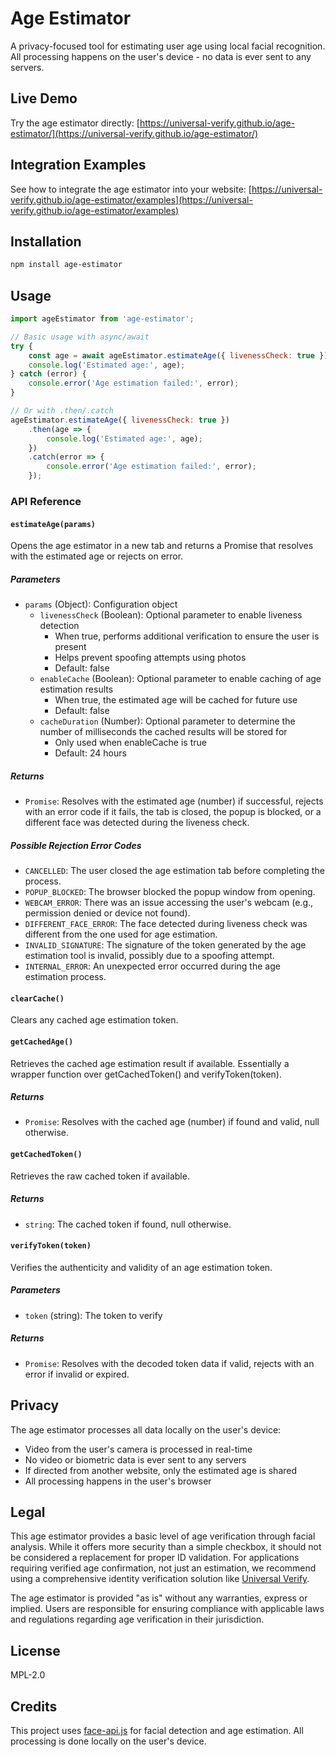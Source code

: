 # Age Estimator

A privacy-focused tool for estimating user age using local facial recognition. All processing happens on the user's device - no data is ever sent to any servers.

## Live Demo

Try the age estimator directly: [https://universal-verify.github.io/age-estimator/](https://universal-verify.github.io/age-estimator/)

## Integration Examples

See how to integrate the age estimator into your website: [https://universal-verify.github.io/age-estimator/examples](https://universal-verify.github.io/age-estimator/examples)

## Installation

```bash
npm install age-estimator
```

## Usage

```javascript
import ageEstimator from 'age-estimator';

// Basic usage with async/await
try {
    const age = await ageEstimator.estimateAge({ livenessCheck: true });
    console.log('Estimated age:', age);
} catch (error) {
    console.error('Age estimation failed:', error);
}

// Or with .then/.catch
ageEstimator.estimateAge({ livenessCheck: true })
    .then(age => {
        console.log('Estimated age:', age);
    })
    .catch(error => {
        console.error('Age estimation failed:', error);
    });
```

### API Reference

#### `estimateAge(params)`

Opens the age estimator in a new tab and returns a Promise that resolves with the estimated age or rejects on error.

##### Parameters

- `params` (Object): Configuration object
  - `livenessCheck` (Boolean): Optional parameter to enable liveness detection
    - When true, performs additional verification to ensure the user is present
    - Helps prevent spoofing attempts using photos
    - Default: false
  - `enableCache` (Boolean): Optional parameter to enable caching of age estimation results
    - When true, the estimated age will be cached for future use
    - Default: false
  - `cacheDuration` (Number): Optional parameter to determine the number of milliseconds the cached results will be stored for
    - Only used when enableCache is true
    - Default: 24 hours

##### Returns

- `Promise`: Resolves with the estimated age (number) if successful, rejects with an error code if it fails, the tab is closed, the popup is blocked, or a different face was detected during the liveness check.

##### Possible Rejection Error Codes

- `CANCELLED`: The user closed the age estimation tab before completing the process.
- `POPUP_BLOCKED`: The browser blocked the popup window from opening.
- `WEBCAM_ERROR`: There was an issue accessing the user's webcam (e.g., permission denied or device not found).
- `DIFFERENT_FACE_ERROR`: The face detected during liveness check was different from the one used for age estimation.
- `INVALID_SIGNATURE`: The signature of the token generated by the age estimation tool is invalid, possibly due to a spoofing attempt.
- `INTERNAL_ERROR`: An unexpected error occurred during the age estimation process.

#### `clearCache()`

Clears any cached age estimation token.

#### `getCachedAge()`

Retrieves the cached age estimation result if available. Essentially a wrapper function over getCachedToken() and verifyToken(token).

##### Returns

- `Promise`: Resolves with the cached age (number) if found and valid, null otherwise.

#### `getCachedToken()`

Retrieves the raw cached token if available.

##### Returns

- `string`: The cached token if found, null otherwise.

#### `verifyToken(token)`

Verifies the authenticity and validity of an age estimation token.

##### Parameters

- `token` (string): The token to verify

##### Returns

- `Promise`: Resolves with the decoded token data if valid, rejects with an error if invalid or expired.

## Privacy

The age estimator processes all data locally on the user's device:

- Video from the user's camera is processed in real-time
- No video or biometric data is ever sent to any servers
- If directed from another website, only the estimated age is shared
- All processing happens in the user's browser

## Legal

This age estimator provides a basic level of age verification through facial analysis. While it offers more security than a simple checkbox, it should not be considered a replacement for proper ID validation. For applications requiring verified age confirmation, not just an estimation, we recommend using a comprehensive identity verification solution like [Universal Verify](https://universalverify.com).

The age estimator is provided "as is" without any warranties, express or implied. Users are responsible for ensuring compliance with applicable laws and regulations regarding age verification in their jurisdiction.

## License

MPL-2.0

## Credits

This project uses [face-api.js](https://github.com/justadudewhohacks/face-api.js) for facial detection and age estimation. All processing is done locally on the user's device.
